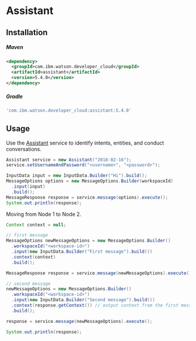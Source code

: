 # Assistant

## Installation

##### Maven
```xml
<dependency>
  <groupId>com.ibm.watson.developer_cloud</groupId>
  <artifactId>assistant</artifactId>
  <version>5.4.0</version>
</dependency>
```

##### Gradle
```gradle
'com.ibm.watson.developer_cloud:assistant:5.4.0'
```

## Usage

Use the [Assistant][assistant] service to identify intents, entities, and conduct conversations.

```java
Assistant service = new Assistant("2018-02-16");
service.setUsernameAndPassword("<username>", "<password>");

InputData input = new InputData.Builder("Hi").build();
MessageOptions options = new MessageOptions.Builder(workspaceId)
  .input(input)
  .build();
MessageResponse response = service.message(options).execute();
System.out.println(response);
```

Moving from Node 1 to Node 2.

```java
Context context = null;

// first message
MessageOptions newMessageOptions = new MessageOptions.Builder()
  .workspaceId("<workspace-id>")
  .input(new InputData.Builder("First message").build())
  .context(context)
  .build();

MessageResponse response = service.message(newMessageOptions).execute();

// second message
newMessageOptions = new MessageOptions.Builder()
  .workspaceId("<workspace-id>")
  .input(new InputData.Builder("Second message").build())
  .context(response.getContext()) // output context from the first message
  .build();

response = service.message(newMessageOptions).execute();

System.out.println(response);
```

[assistant]: https://console.bluemix.net/docs/services/assistant/index.html
